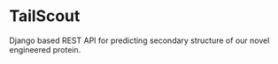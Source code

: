 # TailScout
Django based REST API for predicting secondary structure of our novel engineered protein.
